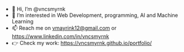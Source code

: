 - 👋 Hi, I’m @vncsmyrnk
- 👀 I’m interested in Web Development, programming, AI and Machine Learning
- 📫 Reach me on vmayrink12@gmail.com or https://www.linkedin.com/in/vncsmyrnk
- 👉 Check my work: https://vncsmyrnk.github.io/portfolio/

<!---
vncsmyrnk/vncsmyrnk is a ✨ special ✨ repository because its `README.md` (this file) appears on your GitHub profile.
You can click the Preview link to take a look at your changes.
--->
